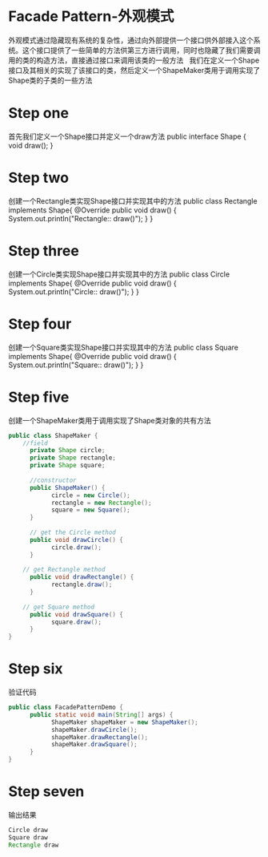 # Facade Pattern-外观模式
外观模式通过隐藏现有系统的复杂性，通过向外部提供一个接口供外部接入这个系统。这个接口提供了一些简单的方法供第三方进行调用，同时也隐藏了我们需要调用的类的构造方法，直接通过接口来调用该类的一般方法  
我们在定义一个Shape接口及其相关的实现了该接口的类，然后定义一个ShapeMaker类用于调用实现了Shape类的子类的一些方法
# Step one
首先我们定义一个Shape接口并定义一个draw方法
public interface Shape {
	  void draw();
}
# Step two
创建一个Rectangle类实现Shape接口并实现其中的方法
public class Rectangle implements Shape{
	  @Override
	  public void draw() {
		    System.out.println("Rectangle:: draw()");
	  }
}
# Step three
创建一个Circle类实现Shape接口并实现其中的方法
public class Circle implements Shape{
	  @Override
	  public void draw() {
		    System.out.println("Circle:: draw()");
	  }
}
# Step four
创建一个Square类实现Shape接口并实现其中的方法
public class Square implements Shape{
	  @Override
	  public void draw() {
		    System.out.println("Square:: draw()");
	  }
}
# Step five
创建一个ShapeMaker类用于调用实现了Shape类对象的共有方法
```Java
public class ShapeMaker {
    //field
	  private Shape circle;
	  private Shape rectangle;
	  private Shape square;
    
	  //constructor
	  public ShapeMaker() {
		    circle = new Circle();
		    rectangle = new Rectangle();
		    square = new Square();
	  }
    
	  // get the Circle method
	  public void drawCircle() {
		    circle.draw();
	  }
    
    // get Rectangle method
	  public void drawRectangle() {
		    rectangle.draw();
	  }
    
    // get Square method
	  public void drawSquare() {
		    square.draw();
	  }
}
```
# Step six
验证代码
```Java
public class FacadePatternDemo {
	  public static void main(String[] args) {
		    ShapeMaker shapeMaker = new ShapeMaker();
		    shapeMaker.drawCircle();
		    shapeMaker.drawRectangle();
		    shapeMaker.drawSquare();
	  }
}
```
# Step seven
输出结果
```Java
Circle draw
Square draw
Rectangle draw
```
